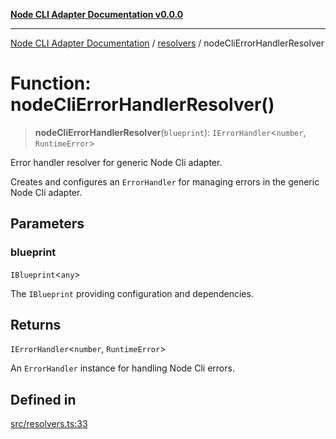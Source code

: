 [**Node CLI Adapter Documentation v0.0.0**](../../README.md)

***

[Node CLI Adapter Documentation](../../modules.md) / [resolvers](../README.md) / nodeCliErrorHandlerResolver

# Function: nodeCliErrorHandlerResolver()

> **nodeCliErrorHandlerResolver**(`blueprint`): `IErrorHandler`\<`number`, `RuntimeError`\>

Error handler resolver for generic Node Cli adapter.

Creates and configures an `ErrorHandler` for managing errors in the generic Node Cli adapter.

## Parameters

### blueprint

`IBlueprint`\<`any`\>

The `IBlueprint` providing configuration and dependencies.

## Returns

`IErrorHandler`\<`number`, `RuntimeError`\>

An `ErrorHandler` instance for handling Node Cli errors.

## Defined in

[src/resolvers.ts:33](https://github.com/stonemjs/node-cli-adapter/blob/30743f7aaaae46db17826e810be4549d56406b6f/src/resolvers.ts#L33)
